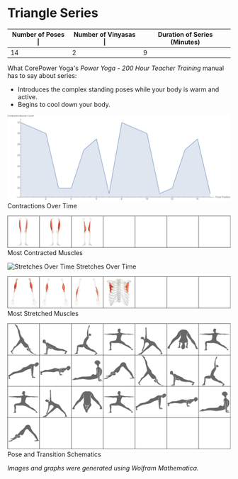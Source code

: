 # Triangle Series

| Number of Poses \| | Number of Vinyasas \| | Duration of Series (Minutes) |
|--------------------|-----------------------|------------------------------|
|                 14 |                     2 |                            9 |

What CorePower Yoga's *Power Yoga - 200 Hour Teacher Training* manual has to say about series:
* Introduces the complex standing poses while your body is warm and active.
* Begins to cool down your body.

![Contractions Over Time](../media/c1_07_triangle_01_contractions_over_time.png)
Contractions Over Time

![Most Contracted Muscles](../media/c1_07_triangle_02_contractions_grid.png)
Most Contracted Muscles

![Stretches Over Time](../media/c1_07_triangle_03_stretches_over_time.png)
Stretches Over Time

![Most Stretched Muscles](../media/c1_07_triangle_04_stretches_grid.png)
Most Stretched Muscles

![Pose and Transition Schematics](../media/c1_07_triangle_00_schematic_grid.png)
Pose and Transition Schematics

*Images and graphs were generated using Wolfram Mathematica.*
